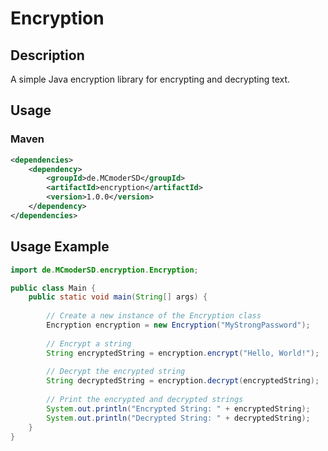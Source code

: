 # Encryption

## Description
A simple Java encryption library for encrypting and decrypting text.

## Usage

### Maven
```xml
<dependencies>
    <dependency>
        <groupId>de.MCmoderSD</groupId>
        <artifactId>encryption</artifactId>
        <version>1.0.0</version>
    </dependency>
</dependencies>
```

## Usage Example
```java
import de.MCmoderSD.encryption.Encryption;

public class Main {
    public static void main(String[] args) {
        
        // Create a new instance of the Encryption class
        Encryption encryption = new Encryption("MyStrongPassword");
        
        // Encrypt a string
        String encryptedString = encryption.encrypt("Hello, World!");
        
        // Decrypt the encrypted string
        String decryptedString = encryption.decrypt(encryptedString);
        
        // Print the encrypted and decrypted strings
        System.out.println("Encrypted String: " + encryptedString);
        System.out.println("Decrypted String: " + decryptedString);
    }
}
```